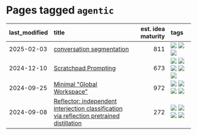 # Pages tagged `agentic`

|last_modified|title|est. idea maturity|tags
|:---|:---|---:|:---|
|2025-02-03|[conversation segmentation](../conversation_segmentation.md)|811|[![](https://img.shields.io/badge/tag-agentic-d548d8)](../tags/agentic.md) [![](https://img.shields.io/badge/tag-experimental-e839f4)](../tags/experimental.md) [![](https://img.shields.io/badge/tag-llm-7fe3bd)](../tags/llm.md)|
|2024-12-10|[Scratchpad Prompting](../scratchpad_prompting.md)|673|[![](https://img.shields.io/badge/tag-agentic-d548d8)](../tags/agentic.md) [![](https://img.shields.io/badge/tag-experimental-e839f4)](../tags/experimental.md) [![](https://img.shields.io/badge/tag-interpretability-98b52b)](../tags/interpretability.md) [![](https://img.shields.io/badge/tag-llm-7fe3bd)](../tags/llm.md) [![](https://img.shields.io/badge/tag-prompting-1dc0d1)](../tags/prompting.md)|
|2024-09-25|[Minimal "Global Workspace"](../pubsub_for_gwt.md)|972|[![](https://img.shields.io/badge/tag-agentic-d548d8)](../tags/agentic.md) [![](https://img.shields.io/badge/tag-experimental-e839f4)](../tags/experimental.md) [![](https://img.shields.io/badge/tag-open_source-b59164)](../tags/open_source.md) [![](https://img.shields.io/badge/tag-philosophy-35d2ce)](../tags/philosophy.md)|
|2024-09-08|[Reflector: independent  interjection classification via reflection pretrained distillation](../reflector.md)|272|[![](https://img.shields.io/badge/tag-agentic-d548d8)](../tags/agentic.md) [![](https://img.shields.io/badge/tag-experimental-e839f4)](../tags/experimental.md) [![](https://img.shields.io/badge/tag-llm-7fe3bd)](../tags/llm.md) [![](https://img.shields.io/badge/tag-post-training-795a7e)](../tags/post-training.md)|